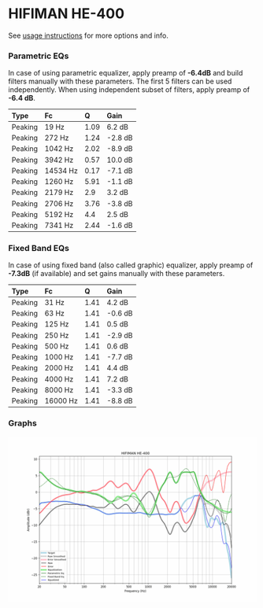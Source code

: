 # HIFIMAN HE-400
See [usage instructions](https://github.com/jaakkopasanen/AutoEq#usage) for more options and info.

### Parametric EQs
In case of using parametric equalizer, apply preamp of **-6.4dB** and build filters manually
with these parameters. The first 5 filters can be used independently.
When using independent subset of filters, apply preamp of **-6.4 dB**.

| Type    | Fc       |    Q | Gain    |
|:--------|:---------|:-----|:--------|
| Peaking | 19 Hz    | 1.09 | 6.2 dB  |
| Peaking | 272 Hz   | 1.24 | -2.8 dB |
| Peaking | 1042 Hz  | 2.02 | -8.9 dB |
| Peaking | 3942 Hz  | 0.57 | 10.0 dB |
| Peaking | 14534 Hz | 0.17 | -7.1 dB |
| Peaking | 1260 Hz  | 5.91 | -1.1 dB |
| Peaking | 2179 Hz  | 2.9  | 3.2 dB  |
| Peaking | 2706 Hz  | 3.76 | -3.8 dB |
| Peaking | 5192 Hz  | 4.4  | 2.5 dB  |
| Peaking | 7341 Hz  | 2.44 | -1.6 dB |

### Fixed Band EQs
In case of using fixed band (also called graphic) equalizer, apply preamp of **-7.3dB**
(if available) and set gains manually with these parameters.

| Type    | Fc       |    Q | Gain    |
|:--------|:---------|:-----|:--------|
| Peaking | 31 Hz    | 1.41 | 4.2 dB  |
| Peaking | 63 Hz    | 1.41 | -0.6 dB |
| Peaking | 125 Hz   | 1.41 | 0.5 dB  |
| Peaking | 250 Hz   | 1.41 | -2.9 dB |
| Peaking | 500 Hz   | 1.41 | 0.6 dB  |
| Peaking | 1000 Hz  | 1.41 | -7.7 dB |
| Peaking | 2000 Hz  | 1.41 | 4.4 dB  |
| Peaking | 4000 Hz  | 1.41 | 7.2 dB  |
| Peaking | 8000 Hz  | 1.41 | -3.3 dB |
| Peaking | 16000 Hz | 1.41 | -8.8 dB |

### Graphs
![](./HIFIMAN%20HE-400.png)